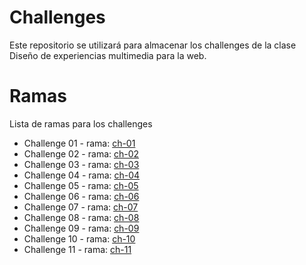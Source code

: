 # Challenges

Este repositorio se utilizará para almacenar los challenges de la clase
Diseño de experiencias multimedia para la web.

# Ramas

Lista de ramas para los challenges

- Challenge 01 - rama: [ch-01](https://github.com/nicksiuxs/Challenges/tree/ch-01)
- Challenge 02 - rama: [ch-02](https://github.com/nicksiuxs/Challenges/tree/ch-02)
- Challenge 03 - rama: [ch-03](https://github.com/nicksiuxs/Challenges/tree/ch-03)
- Challenge 04 - rama: [ch-04](https://github.com/nicksiuxs/Challenges/tree/ch-04)
- Challenge 05 - rama: [ch-05](https://github.com/nicksiuxs/Challenges/tree/ch-05)
- Challenge 06 - rama: [ch-06](https://github.com/nicksiuxs/Challenges/tree/ch-06)
- Challenge 07 - rama: [ch-07](https://github.com/nicksiuxs/Challenges/tree/ch-07)
- Challenge 08 - rama: [ch-08](https://github.com/nicksiuxs/Challenges/tree/ch-08)
- Challenge 09 - rama: [ch-09](https://github.com/nicksiuxs/Challenges/tree/ch-09)
- Challenge 10 - rama: [ch-10](https://github.com/nicksiuxs/Challenges/tree/ch-10)
- Challenge 11 - rama: [ch-11](https://github.com/nicksiuxs/Challenges/tree/ch-11)
